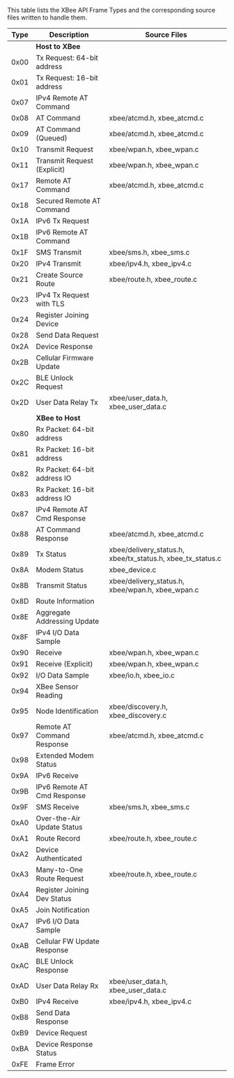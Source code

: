 This table lists the XBee API Frame Types and the corresponding source
files written to handle them.

| Type | Description                 | Source Files |
|:----:|-----------------------------|--------------|
|      |      **Host to XBee**       |
| 0x00 | Tx Request: 64-bit address  |
| 0x01 | Tx Request: 16-bit address  |
| 0x07 | IPv4 Remote AT Command      |
| 0x08 | AT Command                  | xbee/atcmd.h, xbee_atcmd.c
| 0x09 | AT Command (Queued)         | xbee/atcmd.h, xbee_atcmd.c
| 0x10 | Transmit Request            | xbee/wpan.h, xbee_wpan.c
| 0x11 | Transmit Request (Explicit) | xbee/wpan.h, xbee_wpan.c
| 0x17 | Remote AT Command           | xbee/atcmd.h, xbee_atcmd.c
| 0x18 | Secured Remote AT Command   |
| 0x1A | IPv6 Tx Request             |
| 0x1B | IPv6 Remote AT Command      |
| 0x1F | SMS Transmit                | xbee/sms.h, xbee_sms.c
| 0x20 | IPv4 Transmit               | xbee/ipv4.h, xbee_ipv4.c
| 0x21 | Create Source Route         | xbee/route.h, xbee_route.c
| 0x23 | IPv4 Tx Request with TLS    |
| 0x24 | Register Joining Device     |
| 0x28 | Send Data Request           |
| 0x2A | Device Response             |
| 0x2B | Cellular Firmware Update    |
| 0x2C | BLE Unlock Request          |
| 0x2D | User Data Relay Tx          | xbee/user_data.h, xbee_user_data.c
|      |      **XBee to Host**       |
| 0x80 | Rx Packet: 64-bit address   |
| 0x81 | Rx Packet: 16-bit address   |
| 0x82 | Rx Packet: 64-bit address IO|
| 0x83 | Rx Packet: 16-bit address IO|
| 0x87 | IPv4 Remote AT Cmd Response |
| 0x88 | AT Command Response         | xbee/atcmd.h, xbee_atcmd.c
| 0x89 | Tx Status                   | xbee/delivery_status.h, xbee/tx_status.h, xbee_tx_status.c
| 0x8A | Modem Status                | xbee_device.c
| 0x8B | Transmit Status             | xbee/delivery_status.h, xbee/wpan.h, xbee_wpan.c
| 0x8D | Route Information           |
| 0x8E | Aggregate Addressing Update |
| 0x8F | IPv4 I/O Data Sample        |
| 0x90 | Receive                     | xbee/wpan.h, xbee_wpan.c
| 0x91 | Receive (Explicit)          | xbee/wpan.h, xbee_wpan.c
| 0x92 | I/O Data Sample             | xbee/io.h, xbee_io.c
| 0x94 | XBee Sensor Reading         |
| 0x95 | Node Identification         | xbee/discovery.h, xbee_discovery.c
| 0x97 | Remote AT Command Response  | xbee/atcmd.h, xbee_atcmd.c
| 0x98 | Extended Modem Status       |
| 0x9A | IPv6 Receive                |
| 0x9B | IPv6 Remote AT Cmd Response |
| 0x9F | SMS Receive                 | xbee/sms.h, xbee_sms.c
| 0xA0 | Over-the-Air Update Status  |
| 0xA1 | Route Record                | xbee/route.h, xbee_route.c
| 0xA2 | Device Authenticated        |
| 0xA3 | Many-to-One Route Request   | xbee/route.h, xbee_route.c
| 0xA4 | Register Joining Dev Status |
| 0xA5 | Join Notification           |
| 0xA7 | IPv6 I/O Data Sample        |
| 0xAB | Cellular FW Update Response |
| 0xAC | BLE Unlock Response         |
| 0xAD | User Data Relay Rx          | xbee/user_data.h, xbee_user_data.c
| 0xB0 | IPv4 Receive                | xbee/ipv4.h, xbee_ipv4.c
| 0xB8 | Send Data Response          |
| 0xB9 | Device Request              |
| 0xBA | Device Response Status      |
| 0xFE | Frame Error                 |

